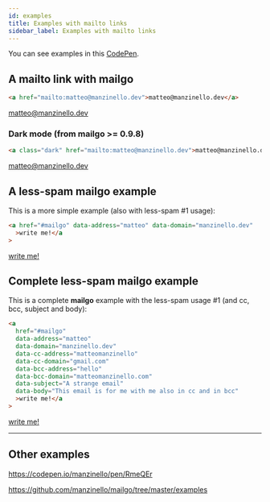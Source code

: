 ```yaml
---
id: examples
title: Examples with mailto links
sidebar_label: Examples with mailto links
---
```


You can see examples in this <a href="https://codepen.io/manzinello/pen/RmeQEr">CodePen</a>.

## A mailto link with mailgo

```html
<a href="mailto:matteo@manzinello.dev">matteo@manzinello.dev</a>
```

<a href="mailto:matteo@manzinello.dev">matteo@manzinello.dev</a>

### Dark mode (from mailgo >= 0.9.8)

```html
<a class="dark" href="mailto:matteo@manzinello.dev">matteo@manzinello.dev</a>
```

<a class="dark" href="mailto:matteo@manzinello.dev">matteo@manzinello.dev</a>

## A less-spam mailgo example

This is a more simple example (also with less-spam #1 usage):

```html
<a href="#mailgo" data-address="matteo" data-domain="manzinello.dev"
  >write me!</a
>
```

<a href="#mailgo" data-address="matteo" data-domain="manzinello.dev">write me!</a>

## Complete less-spam mailgo example

This is a complete **mailgo** example with the less-spam usage #1 (and cc, bcc, subject and body):

```html
<a
  href="#mailgo"
  data-address="matteo"
  data-domain="manzinello.dev"
  data-cc-address="matteomanzinello"
  data-cc-domain="gmail.com"
  data-bcc-address="hello"
  data-bcc-domain="matteomanzinello.com"
  data-subject="A strange email"
  data-body="This email is for me with me also in cc and in bcc"
  >write me!</a
>
```

<a href="#mailgo" data-address="matteo" data-domain="manzinello.dev" data-cc-address="matteomanzinello" data-cc-domain="gmail.com" data-bcc-address="hello" data-bcc-domain="matteomanzinello.com" data-subject="A strange email" data-body="This email is for me with me also in cc and in bcc">write me!</a>

<hr/>

## Other examples

<https://codepen.io/manzinello/pen/RmeQEr>

<https://github.com/manzinello/mailgo/tree/master/examples>

